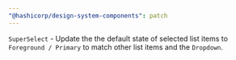 ```yaml
---
"@hashicorp/design-system-components": patch
---
```


`SuperSelect` - Update the the default state of selected list items to `Foreground / Primary` to match other list items and the `Dropdown`.
